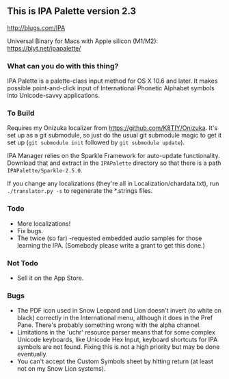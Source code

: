 ## This is IPA Palette version 2.3
<http://blugs.com/IPA>

Universal Binary for Macs with Apple silicon (M1/M2): <https://blyt.net/ipapalette/>

### What can you do with this thing?

IPA Palette is a palette-class input method for OS X 10.6 and later.
It makes possible point-and-click input of International Phonetic
Alphabet symbols into Unicode-savvy applications.

### To Build

Requires my Onizuka localizer from <https://github.com/K8TIY/Onizuka>.
It's set up as a git submodule, so just do the usual git submodule
magic to get it set up (`git submodule init` followed by `git submodule update`).

IPA Manager relies on the Sparkle Framework for auto-update functionality.
Download that and extract in the `IPAPalette` directory
so that there is a path `IPAPalette/Sparkle-2.5.0`.

If you change any localizations (they're all in Localization/chardata.txt),
run `./translator.py -s` to regenerate the *.strings files.

### Todo

* More localizations!
* Fix bugs.
* The twice (so far) -requested embedded audio samples for those
  learning the IPA. (Somebody please write a grant to get this done.)

### Not Todo

* Sell it on the App Store.

### Bugs

* The PDF icon used in Snow Leopard and Lion doesn't invert
  (to white on black)
  correctly in the International menu, although it does in the Pref Pane.
  There's probably something wrong with the alpha channel.
* Limitations in the 'uchr' resource parser means that for some complex
  Unicode keyboards, like Unicode Hex Input, keyboard shortcuts for
  IPA symbols are not found. Fixing this is not a high priority but
  may be done eventually.
* You can't accept the Custom Symbols sheet by hitting return (at least not
  on my Snow Lion systems).
